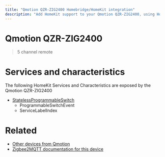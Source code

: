 ```yaml
---
title: "Qmotion QZR-ZIG2400 Homebridge/HomeKit integration"
description: "Add HomeKit support to your Qmotion QZR-ZIG2400, using Homebridge, Zigbee2MQTT and homebridge-z2m."
---
```

<!---
This file has been GENERATED using src/docgen/docgen.ts
DO NOT EDIT THIS FILE MANUALLY!
-->
# Qmotion QZR-ZIG2400
> 5 channel remote


# Services and characteristics
The following HomeKit Services and Characteristics are exposed by
the Qmotion QZR-ZIG2400

* [StatelessProgrammableSwitch](../../action.md)
  * ProgrammableSwitchEvent
  * ServiceLabelIndex


# Related
* [Other devices from Qmotion](../index.md#qmotion)
* [Zigbee2MQTT documentation for this device](https://www.zigbee2mqtt.io/devices/QZR-ZIG2400.html)